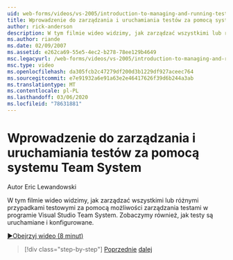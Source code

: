 ```yaml
---
uid: web-forms/videos/vs-2005/introduction-to-managing-and-running-tests-with-team-system
title: Wprowadzenie do zarządzania i uruchamiania testów za pomocą systemu Team System | Microsoft Docs
author: rick-anderson
description: W tym filmie wideo widzimy, jak zarządzać wszystkimi lub różnymi przypadkami testowymi za pomocą możliwości zarządzania testami w programie Visual Studio Team System. Zobaczymy również, że...
ms.author: riande
ms.date: 02/09/2007
ms.assetid: e262ca69-55e5-4ec2-b278-78ee129b4649
msc.legacyurl: /web-forms/videos/vs-2005/introduction-to-managing-and-running-tests-with-team-system
msc.type: video
ms.openlocfilehash: da305fcb2c47279df200d3b1229df927aceec764
ms.sourcegitcommit: e7e91932a6e91a63e2e46417626f39d6b244a3ab
ms.translationtype: MT
ms.contentlocale: pl-PL
ms.lasthandoff: 03/06/2020
ms.locfileid: "78631881"
---
```

# <a name="introduction-to-managing-and-running-tests-with-team-system"></a>Wprowadzenie do zarządzania i uruchamiania testów za pomocą systemu Team System

Autor Eric Lewandowski

W tym filmie wideo widzimy, jak zarządzać wszystkimi lub różnymi przypadkami testowymi za pomocą możliwości zarządzania testami w programie Visual Studio Team System. Zobaczymy również, jak testy są uruchamiane i konfigurowane.

[&#9654;Obejrzyj wideo (8 minut)](https://channel9.msdn.com/Blogs/ASP-NET-Site-Videos/introduction-to-managing-and-running-tests-with-team-system)

> [!div class="step-by-step"]
> [Poprzednie](introduction-to-manual-testing-with-team-system.md)
> [dalej](measuring-the-business-value-of-ajax.md)
